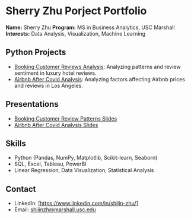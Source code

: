 # Sherry Zhu Porject Portfolio

**Name:** Sherry Zhu 
**Program:** MS in Business Analytics, USC Marshall  
**Interests:** Data Analysis, Visualization, Machine Learning  

## Python Projects
- [Booking Customer Reviews Analysis](python-projects/project1): Analyzing patterns and review sentiment in luxury hotel reviews.
- [Airbnb After Covid Analysis]([python-projects/project2](https://github.com/Sherry-coding/Sherry-Zhu-Portfolio/blob/main/Airbnb%20Project%20Code.ipynb)(https://github.com/Sherry-coding/Sherry-Zhu-Portfolio/blob/main/Airbnb%20Project2%20Code.ipynb)): Analyzing factors affecting Airbnb prices and reviews in Los Angeles.

## Presentations
- [Booking Customer Review Patterns Slides](presentations/Project1-slides.pdf)
- [Airbnb After Covid Analysis Slides](presentations/Project2-slides.pdf)

## Skills
- Python (Pandas, NumPy, Matplotlib, Scikit-learn, Seaborn)
- SQL, Excel, Tableau, PowerBI
- Linear Regression, Data Visualization, Statistical Analysis

## Contact
- LinkedIn: [https://www.linkedin.com/in/shijin-zhu/]
- Email: shijinzh@marshall.usc.edu

